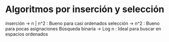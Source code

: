 
# Algoritmos por inserción y selección

inserción -> n | n^2 : Bueno para casi ordenados
selección -> n^2 : Bueno para pocas asignaciones
Búsqueda binaria -> Log n : Ideal para buscar en espacios ordenados
